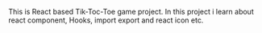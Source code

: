 This is React based Tik-Toc-Toe game project. In this project i learn about react component, Hooks, import export and react icon etc.
